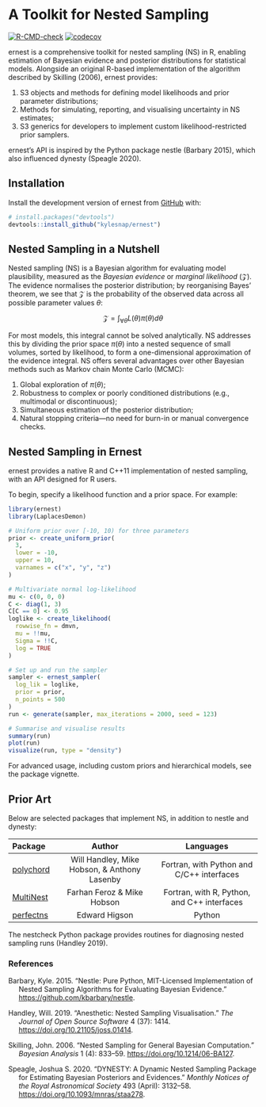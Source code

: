 
<!-- README.md is generated from README.Rmd. Please edit that file -->

# A Toolkit for Nested Sampling

<!-- badges: start -->

[![R-CMD-check](https://github.com/kylesnap/ernest/actions/workflows/R-CMD-check.yaml/badge.svg)](https://github.com/kylesnap/ernest/actions/workflows/R-CMD-check.yaml)
[![codecov](https://codecov.io/gh/kylesnap/ernest/branch/ropensci_submission/graph/badge.svg?token=6HL8L046Y7)](https://codecov.io/gh/kylesnap/ernest)
<!-- badges: end -->

ernest is a comprehensive toolkit for nested sampling (NS) in R,
enabling estimation of Bayesian evidence and posterior distributions for
statistical models. Alongside an original R-based implementation of the
algorithm described by Skilling (2006), ernest provides:

1.  S3 objects and methods for defining model likelihoods and prior
    parameter distributions;
2.  Methods for simulating, reporting, and visualising uncertainty in NS
    estimates;
3.  S3 generics for developers to implement custom likelihood-restricted
    prior samplers.

ernest’s API is inspired by the Python package nestle (Barbary 2015),
which also influenced dynesty (Speagle 2020).

## Installation

Install the development version of ernest from
[GitHub](https://github.com/) with:

``` r
# install.packages("devtools")
devtools::install_github("kylesnap/ernest")
```

## Nested Sampling in a Nutshell

Nested sampling (NS) is a Bayesian algorithm for evaluating model
plausibility, measured as the *Bayesian evidence* or *marginal
likelihood* ($`\mathcal{Z}`$). The evidence normalises the posterior
distribution; by reorganising Bayes’ theorem, we see that
$`\mathcal{Z}`$ is the probability of the observed data across all
possible parameter values $`\theta`$:
``` math

\mathcal{Z} = \int_{\forall \theta} L(\theta) \pi(\theta) d\theta
```
For most models, this integral cannot be solved analytically. NS
addresses this by dividing the prior space $`\pi(\theta)`$ into a nested
sequence of small volumes, sorted by likelihood, to form a
one-dimensional approximation of the evidence integral. NS offers
several advantages over other Bayesian methods such as Markov chain
Monte Carlo (MCMC):

1.  Global exploration of $`\pi(\theta)`$;
2.  Robustness to complex or poorly conditioned distributions (e.g.,
    multimodal or discontinuous);
3.  Simultaneous estimation of the posterior distribution;
4.  Natural stopping criteria—no need for burn-in or manual convergence
    checks.

## Nested Sampling in Ernest

ernest provides a native R and C++11 implementation of nested sampling,
with an API designed for R users.

To begin, specify a likelihood function and a prior space. For example:

``` r
library(ernest)
library(LaplacesDemon)

# Uniform prior over [-10, 10) for three parameters
prior <- create_uniform_prior(
  3,
  lower = -10,
  upper = 10,
  varnames = c("x", "y", "z")
)

# Multivariate normal log-likelihood
mu <- c(0, 0, 0)
C <- diag(1, 3)
C[C == 0] <- 0.95
loglike <- create_likelihood(
  rowwise_fn = dmvn,
  mu = !!mu,
  Sigma = !!C,
  log = TRUE
)

# Set up and run the sampler
sampler <- ernest_sampler(
  log_lik = loglike,
  prior = prior,
  n_points = 500
)
run <- generate(sampler, max_iterations = 2000, seed = 123)

# Summarise and visualise results
summary(run)
plot(run)
visualize(run, type = "density")
```

For advanced usage, including custom priors and hierarchical models, see
the package vignette.

## Prior Art

Below are selected packages that implement NS, in addition to nestle and
dynesty:

| Package | Author | Languages |
|:---|:--:|:--:|
| [polychord](https://github.com/PolyChord/PolyChordLite) | Will Handley, Mike Hobson, & Anthony Lasenby | Fortran, with Python and C/C++ interfaces |
| [MultiNest](https://github.com/JohannesBuchner/MultiNest) | Farhan Feroz & Mike Hobson | Fortran, with R, Python, and C++ interfaces |
| [perfectns](https://github.com/ejhigson/perfectns) | Edward Higson | Python |

The nestcheck Python package provides routines for diagnosing nested
sampling runs (Handley 2019).

### References

<div id="refs" class="references csl-bib-body hanging-indent"
entry-spacing="0">

<div id="ref-barbary2015" class="csl-entry">

Barbary, Kyle. 2015. “Nestle: Pure Python, MIT-Licensed Implementation
of Nested Sampling Algorithms for Evaluating Bayesian Evidence.”
<https://github.com/kbarbary/nestle>.

</div>

<div id="ref-anesthetic" class="csl-entry">

Handley, Will. 2019. “Anesthetic: Nested Sampling Visualisation.” *The
Journal of Open Source Software* 4 (37): 1414.
<https://doi.org/10.21105/joss.01414>.

</div>

<div id="ref-skilling2006" class="csl-entry">

Skilling, John. 2006. “Nested Sampling for General Bayesian
Computation.” *Bayesian Analysis* 1 (4): 833–59.
<https://doi.org/10.1214/06-BA127>.

</div>

<div id="ref-speagle2020" class="csl-entry">

Speagle, Joshua S. 2020. “DYNESTY: A Dynamic Nested Sampling Package for
Estimating Bayesian Posteriors and Evidences.” *Monthly Notices of the
Royal Astronomical Society* 493 (April): 3132–58.
<https://doi.org/10.1093/mnras/staa278>.

</div>

</div>
